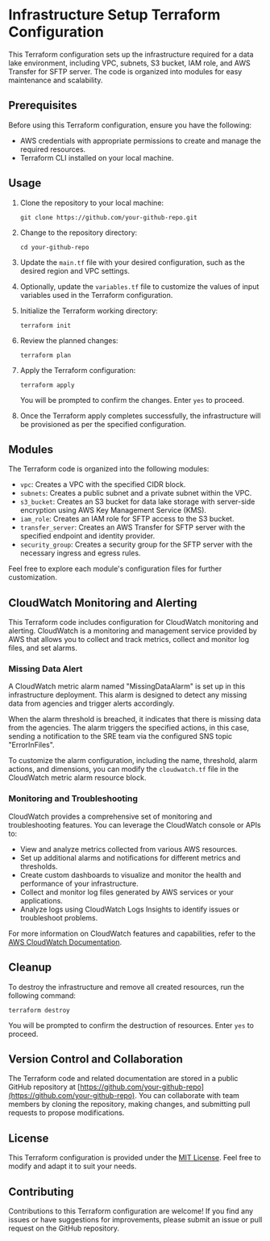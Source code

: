 # Infrastructure Setup Terraform Configuration

This Terraform configuration sets up the infrastructure required for a data lake environment, including VPC, subnets, S3 bucket, IAM role, and AWS Transfer for SFTP server. The code is organized into modules for easy maintenance and scalability.

## Prerequisites

Before using this Terraform configuration, ensure you have the following:

- AWS credentials with appropriate permissions to create and manage the required resources.
- Terraform CLI installed on your local machine.

## Usage

1. Clone the repository to your local machine:

   ```
   git clone https://github.com/your-github-repo.git
   ```

2. Change to the repository directory:

   ```
   cd your-github-repo
   ```

3. Update the `main.tf` file with your desired configuration, such as the desired region and VPC settings.

4. Optionally, update the `variables.tf` file to customize the values of input variables used in the Terraform configuration.

5. Initialize the Terraform working directory:

   ```
   terraform init
   ```

6. Review the planned changes:

   ```
   terraform plan
   ```

7. Apply the Terraform configuration:

   ```
   terraform apply
   ```

   You will be prompted to confirm the changes. Enter `yes` to proceed.

8. Once the Terraform apply completes successfully, the infrastructure will be provisioned as per the specified configuration.
## Modules

The Terraform code is organized into the following modules:

- `vpc`: Creates a VPC with the specified CIDR block.
- `subnets`: Creates a public subnet and a private subnet within the VPC.
- `s3_bucket`: Creates an S3 bucket for data lake storage with server-side encryption using AWS Key Management Service (KMS).
- `iam_role`: Creates an IAM role for SFTP access to the S3 bucket.
- `transfer_server`: Creates an AWS Transfer for SFTP server with the specified endpoint and identity provider.
- `security_group`: Creates a security group for the SFTP server with the necessary ingress and egress rules.

Feel free to explore each module's configuration files for further customization.
## CloudWatch Monitoring and Alerting

This Terraform code includes configuration for CloudWatch monitoring and alerting. CloudWatch is a monitoring and management service provided by AWS that allows you to collect and track metrics, collect and monitor log files, and set alarms.

### Missing Data Alert

A CloudWatch metric alarm named "MissingDataAlarm" is set up in this infrastructure deployment. This alarm is designed to detect any missing data from agencies and trigger alerts accordingly.

When the alarm threshold is breached, it indicates that there is missing data from the agencies. The alarm triggers the specified actions, in this case, sending a notification to the SRE team via the configured SNS topic "ErrorInFiles".

To customize the alarm configuration, including the name, threshold, alarm actions, and dimensions, you can modify the `cloudwatch.tf` file in the CloudWatch metric alarm resource block.

### Monitoring and Troubleshooting

CloudWatch provides a comprehensive set of monitoring and troubleshooting features. You can leverage the CloudWatch console or APIs to:

- View and analyze metrics collected from various AWS resources.
- Set up additional alarms and notifications for different metrics and thresholds.
- Create custom dashboards to visualize and monitor the health and performance of your infrastructure.
- Collect and monitor log files generated by AWS services or your applications.
- Analyze logs using CloudWatch Logs Insights to identify issues or troubleshoot problems.

For more information on CloudWatch features and capabilities, refer to the [AWS CloudWatch Documentation](https://docs.aws.amazon.com/AmazonCloudWatch/latest/monitoring/WhatIsCloudWatch.html).


## Cleanup
To destroy the infrastructure and remove all created resources, run the following command:

   ```
   terraform destroy
   ```

   You will be prompted to confirm the destruction of resources. Enter `yes` to proceed.
## Version Control and Collaboration

The Terraform code and related documentation are stored in a public GitHub repository at [https://github.com/your-github-repo](https://github.com/your-github-repo). You can collaborate with team members by cloning the repository, making changes, and submitting pull requests to propose modifications.

## License

This Terraform configuration is provided under the [MIT License](LICENSE). Feel free to modify and adapt it to suit your needs.

## Contributing

Contributions to this Terraform configuration are welcome! If you find any issues or have suggestions for improvements, please submit an issue or pull request on the GitHub repository.
